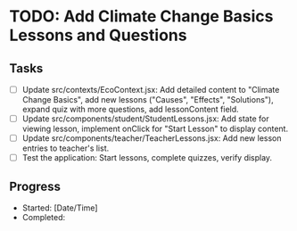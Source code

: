 # TODO: Add Climate Change Basics Lessons and Questions

## Tasks
- [ ] Update src/contexts/EcoContext.jsx: Add detailed content to "Climate Change Basics", add new lessons ("Causes", "Effects", "Solutions"), expand quiz with more questions, add lessonContent field.
- [ ] Update src/components/student/StudentLessons.jsx: Add state for viewing lesson, implement onClick for "Start Lesson" to display content.
- [ ] Update src/components/teacher/TeacherLessons.jsx: Add new lesson entries to teacher's list.
- [ ] Test the application: Start lessons, complete quizzes, verify display.

## Progress
- Started: [Date/Time]
- Completed:
